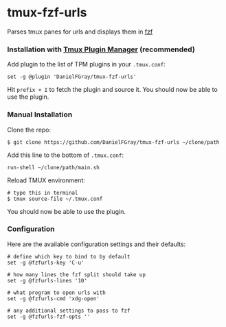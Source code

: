 # tmux-fzf-urls

Parses tmux panes for urls and displays them in [fzf][fzf]

[fzf]: https://github.com/junegunn/fzf


### Installation with [Tmux Plugin Manager][tpm] (recommended)
[tpm]: https://github.com/tmux-plugins/tpm

Add plugin to the list of TPM plugins in your `.tmux.conf`:

    set -g @plugin 'DanielFGray/tmux-fzf-urls'

Hit `prefix + I` to fetch the plugin and source it. You should now be able to use the plugin.

### Manual Installation

Clone the repo:

    $ git clone https://github.com/DanielFGray/tmux-fzf-urls ~/clone/path

Add this line to the bottom of `.tmux.conf`:

    run-shell ~/clone/path/main.sh

Reload TMUX environment:

    # type this in terminal
    $ tmux source-file ~/.tmux.conf

You should now be able to use the plugin.

### Configuration

Here are the available configuration settings and their defaults:

``` tmux
# define which key to bind to by default
set -g @fzfurls-key 'C-u'

# how many lines the fzf split should take up
set -g @fzfurls-lines '10' 

# what program to open urls with 
set -g @fzfurls-cmd 'xdg-open' 

# any additional settings to pass to fzf
set -g @fzfurls-fzf-opts ''
```
